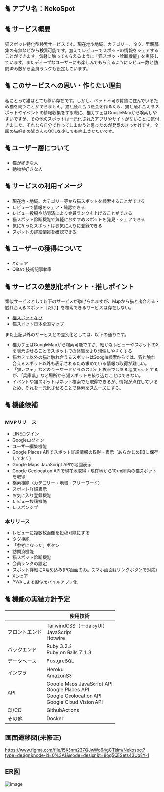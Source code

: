 ## 🐈 アプリ名：NekoSpot
## 🐈 サービス概要
猫スポット特化型検索サービスです。現在地や地域、カテゴリー、タグ、里親募集の有無などから検索可能です。加えてレビューでスポットの情報をシェアすることができます。気軽に触ってもらえるように「猫スポット診断機能」を実装しています。またディープなユーザーにも楽しんでもらえるようにレビュー数と訪問済み数から会員ランクも設定しています。
## 🐈 このサービスへの思い・作りたい理由
私にとって猫はとても尊い存在です。しかし、ペット不可の賃貸に住んでいるため猫を飼うことができません。猫と触れ合う機会を作るため、猫と触れ合えるスポットやイベントの情報収集をする際に、猫カフェはGoogleMapから検索しやすいですが、その他のスポットは一元化されたアプリやサイトがないことに気付きました。それなら自分で作ってしまおうと思ったのが発案のきっかけです。全国の猫好きの皆さんのQOLを少しでも向上させたいです。
## 🐈 ユーザー層について
- 猫が好きな人
- 動物が好きな人
## 🐈 サービスの利用イメージ
- 現在地・地域、カテゴリー等から猫スポットを検索することができる
- レビューで情報をシェア・確認できる
- レビュー投稿や訪問済により会員ランクを上げることができる
- 猫スポット診断機能で気軽におすすめスポットを発見・シェアできる
- 気になったスポットはお気に入りに登録できる
- スポットの詳細情報を確認できる
## 🐈 ユーザーの獲得について
- Xシェア
- Qiitaで技術記事執筆
## 🐈 サービスの差別化ポイント・推しポイント
類似サービスとして以下のサービスが挙げられますが、Mapから猫と出会える・触れ合えるスポット【だけ】を検索できるサービスは存在しない。
- [猫スポットなび](https://nekospot.com/)
- [猫スポット日本全国マップ](https://nekospot.info/)


また上記以外のサービスとの差別化としては、以下の通りです。
- 猫カフェはGoogleMapから検索可能ですが、細かなレビューやスポットのXを表示させることでスポットでの体験をより想像しやすくする
- 猫カフェ以外の猫と触れ合えるスポットはGoogle検索からでは、猫と触れ合えるスポット以外も表示されるため求めている情報の取得が難しい。
- 「猫カフェ」などのキーワードからのスポット検索ではある程度ヒットするが、「兵庫県」など場所から猫スポットを絞り込むことはできない。
- イベントや猫スポットはネット検索でも取得できるが、情報が点在しているため、それを一元化させることで検索をスムーズにする。
## 🐈 機能候補
### MVPリリース
- LINEログイン
- Googleログイン
- ユーザー編集機能
- Google Places APIでスポット詳細情報の取得・表示（あらかじめDBに保存しておく）
- Google Maps JavaScript APIで地図表示
- Google Geolocation APIで現在地取得・現在地から10km圏内の猫スポットを取得
- 検索機能（カテゴリー・地域・フリーワード）
- スポット詳細表示
- お気に入り登録機能
- レビュー投稿機能
- レスポンシブ
### 本リリース
- レビューに複数枚画像を投稿可能にする
- タグ機能
- 「参考になった」ボタン
- 訪問済機能
- 猫スポット診断機能
- 会員ランクの設定
- スポット詳細にX埋め込み(PC画面のみ。スマホ画面はリンクボタンで対応)
- Xシェア
- PWAによる擬似モバイルアプリ化
## 🐈 機能の実装方針予定
|  | 使用技術 |
| ---- | ---- |
| フロントエンド | TailwindCSS（＋daisyUI）<br>JavaScript<br>Hotwire |
| バックエンド | Ruby 3.2.2<br>Ruby on Rails 7.1.3 |
| データベース | PostgreSQL |
| インフラ | Heroku<br>AmazonS3 |
| API | Google Maps JavaScript API<br>Google Places API<br>Google Geolocation API<br>Google Cloud Vision API |
| CI/CD | GithubActions |
| その他 | Docker |
## 画面遷移図(未修正)
https://www.figma.com/file/I5K5nm237QJwWo64gCTjdm/Nekospot?type=design&node-id=0%3A1&mode=design&t=8og5QESets43UqBY-1

## ER図
![image](https://github.com/chapchon819/nekospot/assets/145883659/5220b9b9-e4d7-48db-b9f4-f65cb805d911)
